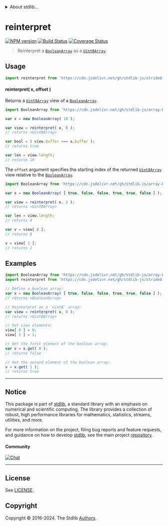<!--

@license Apache-2.0

Copyright (c) 2024 The Stdlib Authors.

Licensed under the Apache License, Version 2.0 (the "License");
you may not use this file except in compliance with the License.
You may obtain a copy of the License at

   http://www.apache.org/licenses/LICENSE-2.0

Unless required by applicable law or agreed to in writing, software
distributed under the License is distributed on an "AS IS" BASIS,
WITHOUT WARRANTIES OR CONDITIONS OF ANY KIND, either express or implied.
See the License for the specific language governing permissions and
limitations under the License.

-->


<details>
  <summary>
    About stdlib...
  </summary>
  <p>We believe in a future in which the web is a preferred environment for numerical computation. To help realize this future, we've built stdlib. stdlib is a standard library, with an emphasis on numerical and scientific computation, written in JavaScript (and C) for execution in browsers and in Node.js.</p>
  <p>The library is fully decomposable, being architected in such a way that you can swap out and mix and match APIs and functionality to cater to your exact preferences and use cases.</p>
  <p>When you use stdlib, you can be absolutely certain that you are using the most thorough, rigorous, well-written, studied, documented, tested, measured, and high-quality code out there.</p>
  <p>To join us in bringing numerical computing to the web, get started by checking us out on <a href="https://github.com/stdlib-js/stdlib">GitHub</a>, and please consider <a href="https://opencollective.com/stdlib">financially supporting stdlib</a>. We greatly appreciate your continued support!</p>
</details>

# reinterpret

[![NPM version][npm-image]][npm-url] [![Build Status][test-image]][test-url] [![Coverage Status][coverage-image]][coverage-url] <!-- [![dependencies][dependencies-image]][dependencies-url] -->

> Reinterpret a [`BooleanArray`][@stdlib/array/bool] as a [`Uint8Array`][@stdlib/array/uint8].

<!-- Section to include introductory text. Make sure to keep an empty line after the intro `section` element and another before the `/section` close. -->

<section class="intro">

</section>

<!-- /.intro -->

<!-- Package usage documentation. -->



<section class="usage">

## Usage

```javascript
import reinterpret from 'https://cdn.jsdelivr.net/gh/stdlib-js/strided-base-reinterpret-boolean@v0.0.1-deno/mod.js';
```

#### reinterpret( x, offset )

Returns a [`Uint8Array`][@stdlib/array/uint8] view of a [`BooleanArray`][@stdlib/array/bool].

```javascript
import BooleanArray from 'https://cdn.jsdelivr.net/gh/stdlib-js/array-bool@deno/mod.js';

var x = new BooleanArray( 10 );

var view = reinterpret( x, 0 );
// returns <Uint8Array>

var bool = ( view.buffer === x.buffer );
// returns true

var len = view.length;
// returns 10
```

The `offset` argument specifies the starting index of the returned [`Uint8Array`][@stdlib/array/uint8] view relative to the [`BooleanArray`][@stdlib/array/bool].

```javascript
import BooleanArray from 'https://cdn.jsdelivr.net/gh/stdlib-js/array-bool@deno/mod.js';

var x = new BooleanArray( [ true, false, false, true, true, false ] );

var view = reinterpret( x, 2 );
// returns <Uint8Array>

var len = view.length;
// returns 4

var v = view[ 0 ];
// returns 0

v = view[ 1 ];
// returns 1
```

</section>

<!-- /.usage -->

<!-- Package usage notes. Make sure to keep an empty line after the `section` element and another before the `/section` close. -->

<section class="notes">

</section>

<!-- /.notes -->

<!-- Package usage examples. -->

<section class="examples">

## Examples

<!-- eslint no-undef: "error" -->

```javascript
import BooleanArray from 'https://cdn.jsdelivr.net/gh/stdlib-js/array-bool@deno/mod.js';
import reinterpret from 'https://cdn.jsdelivr.net/gh/stdlib-js/strided-base-reinterpret-boolean@v0.0.1-deno/mod.js';

// Define a boolean array:
var x = new BooleanArray( [ true, false, false, true, true, false ] );
// returns <BooleanArray>

// Reinterpret as a `uint8` array:
var view = reinterpret( x, 0 );
// returns <Uint8Array>

// Set view elements:
view[ 0 ] = 0;
view[ 1 ] = 1;

// Get the first element of the boolean array:
var v = x.get( 0 );
// returns false

// Get the second element of the boolean array:
v = x.get( 1 );
// returns true
```

</section>

<!-- /.examples -->

<!-- Section to include cited references. If references are included, add a horizontal rule *before* the section. Make sure to keep an empty line after the `section` element and another before the `/section` close. -->

<section class="references">

</section>

<!-- /.references -->

<!-- Section for related `stdlib` packages. Do not manually edit this section, as it is automatically populated. -->

<section class="related">

</section>

<!-- /.related -->

<!-- Section for all links. Make sure to keep an empty line after the `section` element and another before the `/section` close. -->


<section class="main-repo" >

* * *

## Notice

This package is part of [stdlib][stdlib], a standard library with an emphasis on numerical and scientific computing. The library provides a collection of robust, high performance libraries for mathematics, statistics, streams, utilities, and more.

For more information on the project, filing bug reports and feature requests, and guidance on how to develop [stdlib][stdlib], see the main project [repository][stdlib].

#### Community

[![Chat][chat-image]][chat-url]

---

## License

See [LICENSE][stdlib-license].


## Copyright

Copyright &copy; 2016-2024. The Stdlib [Authors][stdlib-authors].

</section>

<!-- /.stdlib -->

<!-- Section for all links. Make sure to keep an empty line after the `section` element and another before the `/section` close. -->

<section class="links">

[npm-image]: http://img.shields.io/npm/v/@stdlib/strided-base-reinterpret-boolean.svg
[npm-url]: https://npmjs.org/package/@stdlib/strided-base-reinterpret-boolean

[test-image]: https://github.com/stdlib-js/strided-base-reinterpret-boolean/actions/workflows/test.yml/badge.svg?branch=v0.0.1
[test-url]: https://github.com/stdlib-js/strided-base-reinterpret-boolean/actions/workflows/test.yml?query=branch:v0.0.1

[coverage-image]: https://img.shields.io/codecov/c/github/stdlib-js/strided-base-reinterpret-boolean/main.svg
[coverage-url]: https://codecov.io/github/stdlib-js/strided-base-reinterpret-boolean?branch=main

<!--

[dependencies-image]: https://img.shields.io/david/stdlib-js/strided-base-reinterpret-boolean.svg
[dependencies-url]: https://david-dm.org/stdlib-js/strided-base-reinterpret-boolean/main

-->

[chat-image]: https://img.shields.io/gitter/room/stdlib-js/stdlib.svg
[chat-url]: https://app.gitter.im/#/room/#stdlib-js_stdlib:gitter.im

[stdlib]: https://github.com/stdlib-js/stdlib

[stdlib-authors]: https://github.com/stdlib-js/stdlib/graphs/contributors

[umd]: https://github.com/umdjs/umd
[es-module]: https://developer.mozilla.org/en-US/docs/Web/JavaScript/Guide/Modules

[deno-url]: https://github.com/stdlib-js/strided-base-reinterpret-boolean/tree/deno
[deno-readme]: https://github.com/stdlib-js/strided-base-reinterpret-boolean/blob/deno/README.md
[umd-url]: https://github.com/stdlib-js/strided-base-reinterpret-boolean/tree/umd
[umd-readme]: https://github.com/stdlib-js/strided-base-reinterpret-boolean/blob/umd/README.md
[esm-url]: https://github.com/stdlib-js/strided-base-reinterpret-boolean/tree/esm
[esm-readme]: https://github.com/stdlib-js/strided-base-reinterpret-boolean/blob/esm/README.md
[branches-url]: https://github.com/stdlib-js/strided-base-reinterpret-boolean/blob/main/branches.md

[stdlib-license]: https://raw.githubusercontent.com/stdlib-js/strided-base-reinterpret-boolean/main/LICENSE

[@stdlib/array/bool]: https://github.com/stdlib-js/array-bool/tree/deno

[@stdlib/array/uint8]: https://github.com/stdlib-js/array-uint8/tree/deno

</section>

<!-- /.links -->

